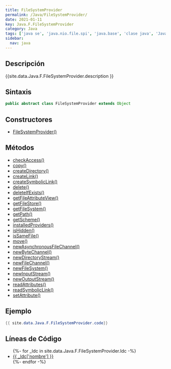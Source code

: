 ```yaml
---
title: FileSystemProvider
permalink: /Java/FileSystemProvider/
date: 2021-01-11
key: Java.F.FileSystemProvider
category: Java
tags: ['java se', 'java.nio.file.spi', 'java.base', 'clase java', 'Java 1.7']
sidebar: 
  nav: java
---
```


## Descripción
{{site.data.Java.F.FileSystemProvider.description }}

## Sintaxis
~~~java
public abstract class FileSystemProvider extends Object
~~~

## Constructores
* [FileSystemProvider()](/Java/FileSystemProvider/FileSystemProvider/)

## Métodos
* [checkAccess()](/Java/FileSystemProvider/checkAccess)
* [copy()](/Java/FileSystemProvider/copy)
* [createDirectory()](/Java/FileSystemProvider/createDirectory)
* [createLink()](/Java/FileSystemProvider/createLink)
* [createSymbolicLink()](/Java/FileSystemProvider/createSymbolicLink)
* [delete()](/Java/FileSystemProvider/delete)
* [deleteIfExists()](/Java/FileSystemProvider/deleteIfExists)
* [getFileAttributeView()](/Java/FileSystemProvider/getFileAttributeView)
* [getFileStore()](/Java/FileSystemProvider/getFileStore)
* [getFileSystem()](/Java/FileSystemProvider/getFileSystem)
* [getPath()](/Java/FileSystemProvider/getPath)
* [getScheme()](/Java/FileSystemProvider/getScheme)
* [installedProviders()](/Java/FileSystemProvider/installedProviders)
* [isHidden()](/Java/FileSystemProvider/isHidden)
* [isSameFile()](/Java/FileSystemProvider/isSameFile)
* [move()](/Java/FileSystemProvider/move)
* [newAsynchronousFileChannel()](/Java/FileSystemProvider/newAsynchronousFileChannel)
* [newByteChannel()](/Java/FileSystemProvider/newByteChannel)
* [newDirectoryStream()](/Java/FileSystemProvider/newDirectoryStream)
* [newFileChannel()](/Java/FileSystemProvider/newFileChannel)
* [newFileSystem()](/Java/FileSystemProvider/newFileSystem)
* [newInputStream()](/Java/FileSystemProvider/newInputStream)
* [newOutputStream()](/Java/FileSystemProvider/newOutputStream)
* [readAttributes()](/Java/FileSystemProvider/readAttributes)
* [readSymbolicLink()](/Java/FileSystemProvider/readSymbolicLink)
* [setAttribute()](/Java/FileSystemProvider/setAttribute)

## Ejemplo
~~~java
{{ site.data.Java.F.FileSystemProvider.code}}
~~~

## Líneas de Código
<ul>
{%- for _ldc in site.data.Java.F.FileSystemProvider.ldc -%}
   <li>
       <a href="{{_ldc['url'] }}">{{ _ldc['nombre'] }}</a>
   </li>
{%- endfor -%}
</ul>
